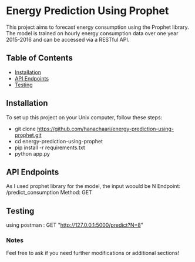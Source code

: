 # Energy Prediction Using Prophet

This project aims to forecast energy consumption using the Prophet library. The model is trained on hourly energy consumption data over one year 2015-2016 and can be accessed via a RESTful API.

## Table of Contents
- [Installation](#installation)
- [API Endpoints](#api-endpoints)
- [Testing](#testing)


## Installation

To set up this project on your Unix computer, follow these steps:

- git clone https://github.com/hanachaari/energy-prediction-using-prophet.git
- cd energy-prediction-using-prophet
- pip install -r requirements.txt
- python app.py

## API Endpoints
As I used prophet library for the model, the input woould be N
Endpoint: /predict_consumption
Method: GET

## Testing
 using postman : GET "http://127.0.0.1:5000/predict?N=8"

### Notes
Feel free to ask if you need further modifications or additional sections!